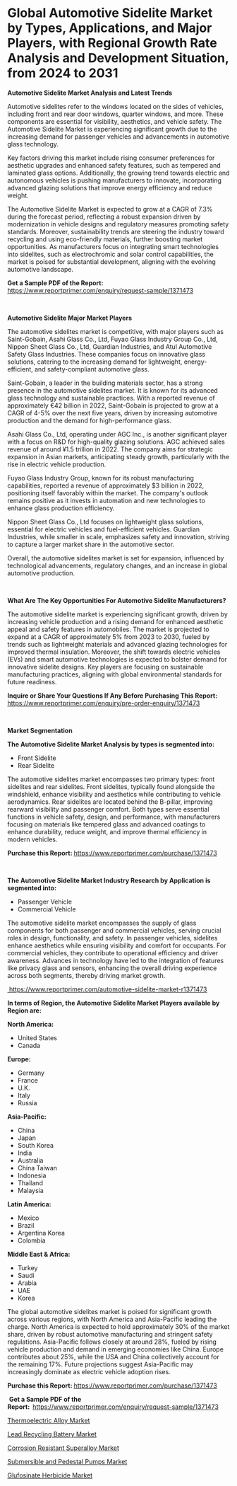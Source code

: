 <p><h1>Global Automotive Sidelite Market by Types, Applications, and Major Players, with Regional Growth Rate Analysis and Development Situation, from 2024 to 2031</h1></p><p><strong>Automotive Sidelite Market Analysis and Latest Trends</strong></p>
<p><p>Automotive sidelites refer to the windows located on the sides of vehicles, including front and rear door windows, quarter windows, and more. These components are essential for visibility, aesthetics, and vehicle safety. The Automotive Sidelite Market is experiencing significant growth due to the increasing demand for passenger vehicles and advancements in automotive glass technology. </p><p>Key factors driving this market include rising consumer preferences for aesthetic upgrades and enhanced safety features, such as tempered and laminated glass options. Additionally, the growing trend towards electric and autonomous vehicles is pushing manufacturers to innovate, incorporating advanced glazing solutions that improve energy efficiency and reduce weight.</p><p>The Automotive Sidelite Market is expected to grow at a CAGR of 7.3% during the forecast period, reflecting a robust expansion driven by modernization in vehicle designs and regulatory measures promoting safety standards. Moreover, sustainability trends are steering the industry toward recycling and using eco-friendly materials, further boosting market opportunities. As manufacturers focus on integrating smart technologies into sidelites, such as electrochromic and solar control capabilities, the market is poised for substantial development, aligning with the evolving automotive landscape.</p></p>
<p><strong>Get a Sample PDF of the Report:&nbsp;</strong> <a href="https://www.reportprimer.com/enquiry/request-sample/1371473">https://www.reportprimer.com/enquiry/request-sample/1371473</a></p>
<p>&nbsp;</p>
<p><strong>Automotive Sidelite Major Market Players</strong></p>
<p><p>The automotive sidelites market is competitive, with major players such as Saint-Gobain, Asahi Glass Co., Ltd, Fuyao Glass Industry Group Co., Ltd, Nippon Sheet Glass Co., Ltd, Guardian Industries, and Atul Automotive Safety Glass Industries. These companies focus on innovative glass solutions, catering to the increasing demand for lightweight, energy-efficient, and safety-compliant automotive glass.</p><p>Saint-Gobain, a leader in the building materials sector, has a strong presence in the automotive sidelites market. It is known for its advanced glass technology and sustainable practices. With a reported revenue of approximately €42 billion in 2022, Saint-Gobain is projected to grow at a CAGR of 4-5% over the next five years, driven by increasing automotive production and the demand for high-performance glass.</p><p>Asahi Glass Co., Ltd, operating under AGC Inc., is another significant player with a focus on R&D for high-quality glazing solutions. AGC achieved sales revenue of around ¥1.5 trillion in 2022. The company aims for strategic expansion in Asian markets, anticipating steady growth, particularly with the rise in electric vehicle production.</p><p>Fuyao Glass Industry Group, known for its robust manufacturing capabilities, reported a revenue of approximately $3 billion in 2022, positioning itself favorably within the market. The company's outlook remains positive as it invests in automation and new technologies to enhance glass production efficiency.</p><p>Nippon Sheet Glass Co., Ltd focuses on lightweight glass solutions, essential for electric vehicles and fuel-efficient vehicles. Guardian Industries, while smaller in scale, emphasizes safety and innovation, striving to capture a larger market share in the automotive sector.</p><p>Overall, the automotive sidelites market is set for expansion, influenced by technological advancements, regulatory changes, and an increase in global automotive production.</p></p>
<p>&nbsp;</p>
<p><strong>What Are The Key Opportunities For Automotive Sidelite Manufacturers?</strong></p>
<p><p>The automotive sidelite market is experiencing significant growth, driven by increasing vehicle production and a rising demand for enhanced aesthetic appeal and safety features in automobiles. The market is projected to expand at a CAGR of approximately 5% from 2023 to 2030, fueled by trends such as lightweight materials and advanced glazing technologies for improved thermal insulation. Moreover, the shift towards electric vehicles (EVs) and smart automotive technologies is expected to bolster demand for innovative sidelite designs. Key players are focusing on sustainable manufacturing practices, aligning with global environmental standards for future readiness.</p></p>
<p><strong>Inquire or Share Your Questions If Any Before Purchasing This Report:</strong> <a href="https://www.reportprimer.com/enquiry/pre-order-enquiry/1371473">https://www.reportprimer.com/enquiry/pre-order-enquiry/1371473</a></p>
<p>&nbsp;</p>
<p><strong>Market Segmentation</strong></p>
<p><strong>The Automotive Sidelite Market Analysis by types is segmented into:</strong></p>
<p><ul><li>Front Sidelite</li><li>Rear Sidelite</li></ul></p>
<p><p>The automotive sidelites market encompasses two primary types: front sidelites and rear sidelites. Front sidelites, typically found alongside the windshield, enhance visibility and aesthetics while contributing to vehicle aerodynamics. Rear sidelites are located behind the B-pillar, improving rearward visibility and passenger comfort. Both types serve essential functions in vehicle safety, design, and performance, with manufacturers focusing on materials like tempered glass and advanced coatings to enhance durability, reduce weight, and improve thermal efficiency in modern vehicles.</p></p>
<p><strong>Purchase this Report:&nbsp;</strong><a href="https://www.reportprimer.com/purchase/1371473">https://www.reportprimer.com/purchase/1371473</a></p>
<p>&nbsp;</p>
<p><strong>The Automotive Sidelite Market Industry Research by Application is segmented into:</strong></p>
<p><ul><li>Passenger Vehicle</li><li>Commercial Vehicle</li></ul></p>
<p><p>The automotive sidelite market encompasses the supply of glass components for both passenger and commercial vehicles, serving crucial roles in design, functionality, and safety. In passenger vehicles, sidelites enhance aesthetics while ensuring visibility and comfort for occupants. For commercial vehicles, they contribute to operational efficiency and driver awareness. Advances in technology have led to the integration of features like privacy glass and sensors, enhancing the overall driving experience across both segments, thereby driving market growth.</p></p>
<p><a href="https://www.reportprimer.com/automotive-sidelite-market-r1371473">&nbsp;https://www.reportprimer.com/automotive-sidelite-market-r1371473</a></p>
<p><strong>In terms of Region, the Automotive Sidelite Market Players available by Region are:</strong></p>
<p>
    <p> <strong> North America: </strong>
        <ul>
            <li>United States</li>
            <li>Canada</li>
        </ul>
        </p> 
    <p> <strong> Europe: </strong>
        <ul>
            <li>Germany</li>
            <li>France</li>
            <li>U.K.</li>
            <li>Italy</li>
            <li>Russia</li>
        </ul>
        </p> 
    <p> <strong> Asia-Pacific: </strong>
        <ul>
            <li>China</li>
            <li>Japan</li>
            <li>South Korea</li>
            <li>India</li>
            <li>Australia</li>
            <li>China Taiwan</li>
            <li>Indonesia</li>
            <li>Thailand</li>
            <li>Malaysia</li>
        </ul>
        </p> 
    <p> <strong> Latin America: </strong>
        <ul>
            <li>Mexico</li>
            <li>Brazil</li>
            <li>Argentina Korea</li>
            <li>Colombia</li>
        </ul>
        </p> 
    <p> <strong> Middle East & Africa: </strong>
        <ul>
            <li>Turkey</li>
            <li>Saudi</li>
            <li>Arabia</li>
            <li>UAE</li>
            <li>Korea</li>
        </ul>
    </p>
    </p>
<p><p>The global automotive sidelites market is poised for significant growth across various regions, with North America and Asia-Pacific leading the charge. North America is expected to hold approximately 30% of the market share, driven by robust automotive manufacturing and stringent safety regulations. Asia-Pacific follows closely at around 28%, fueled by rising vehicle production and demand in emerging economies like China. Europe contributes about 25%, while the USA and China collectively account for the remaining 17%. Future projections suggest Asia-Pacific may increasingly dominate as electric vehicle adoption rises.</p></p>
<p><strong>Purchase this Report: </strong><a href="https://www.reportprimer.com/purchase/1371473">https://www.reportprimer.com/purchase/1371473</a></p>
<p>&nbsp;<strong>Get a Sample PDF of the Report:&nbsp;&nbsp;</strong><a href="https://www.reportprimer.com/enquiry/request-sample/1371473">https://www.reportprimer.com/enquiry/request-sample/1371473</a></p>
<p><strong></strong></p>
<p><p><a href="https://issuu.com/reportprime-2/docs/thermoelectric-alloy-market-size-20_3efd4544531173">Thermoelectric Alloy Market</a></p><p><a href="https://medium.com/@uyjtuy6/lead-recycling-battery-industry-insights-report-analyzing-lead-recycling-battery-market-trends-7d1ca1cb8a9b">Lead Recycling Battery Market</a></p><p><a href="https://issuu.com/reportprime-2/docs/corrosion-resistant-superalloy-mark_4fd087daf16ebd">Corrosion Resistant Superalloy Market</a></p><p><a href="https://github.com/jeffreybishop26/Market-Research-Report-List-1/blob/main/submersible-and-pedestal-pumps-market.md">Submersible and Pedestal Pumps Market</a></p><p><a href="https://www.linkedin.com/pulse/booming-glufosinate-herbicide-market-sector-analysis-growth-projections-nyfac?trackingId=LXrAX7V1RressQjvyW5LqA%3D%3D">Glufosinate Herbicide Market</a></p></p>